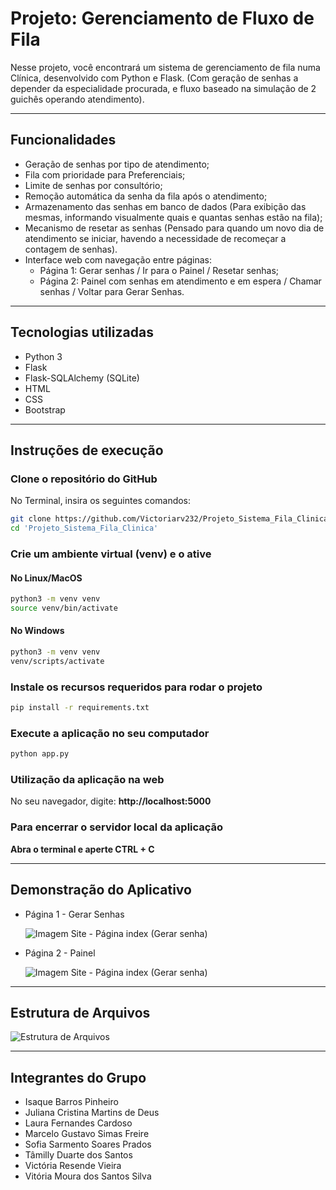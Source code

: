 # Projeto: Gerenciamento de Fluxo de Fila
Nesse projeto, você encontrará um sistema de gerenciamento de fila numa Clínica, desenvolvido com Python e Flask.
(Com geração de senhas a depender da especialidade procurada, e fluxo baseado na simulação de 2 guichês operando atendimento).

---

## Funcionalidades

- Geração de senhas por tipo de atendimento;
- Fila com prioridade para Preferenciais;
- Limite de senhas por consultório;
- Remoção automática da senha da fila após o atendimento;
- Armazenamento das senhas em banco de dados (Para exibição das mesmas, informando visualmente quais e quantas senhas estão na fila);
- Mecanismo de resetar as senhas (Pensado para quando um novo dia de atendimento se iniciar, havendo a necessidade de recomeçar a contagem de senhas).
- Interface web com navegação entre páginas:
  - Página 1: Gerar senhas / Ir para o Painel / Resetar senhas;
  - Página 2: Painel com senhas em atendimento e em espera / Chamar senhas / Voltar para Gerar Senhas.
 
--- 
## Tecnologias utilizadas

- Python 3 
- Flask
- Flask-SQLAlchemy (SQLite)
- HTML
- CSS
- Bootstrap

---

## Instruções de execução

### Clone o repositório do GitHub
No Terminal, insira os seguintes comandos:
```bash
git clone https://github.com/Victoriarv232/Projeto_Sistema_Fila_Clinica.git
cd 'Projeto_Sistema_Fila_Clinica'
```

### Crie um ambiente virtual (venv) e o ative
#### No Linux/MacOS
```bash
python3 -m venv venv
source venv/bin/activate
```
#### No Windows
```bash
python3 -m venv venv
venv/scripts/activate
```

### Instale os recursos requeridos para rodar o projeto
```bash
pip install -r requirements.txt
```

### Execute a aplicação no seu computador
```bash
python app.py
```
### Utilização da aplicação na web
No seu navegador, digite:
  **http://localhost:5000**

### Para encerrar o servidor local da aplicação
  **Abra o terminal e aperte CTRL + C**

---
## Demonstração do Aplicativo
* Página 1 - Gerar Senhas
  
  ![Imagem Site - Página index (Gerar senha)](https://media.discordapp.net/attachments/836756398569553970/1377431005081895003/image.png?ex=683a4197&is=6838f017&hm=52f290a97a5eb62738ae9be74e5084c017ae0f996008d9ff881b4ce01e816c1b&=&format=webp&quality=lossless&width=822&height=462)


* Página 2 - Painel
  
  ![Imagem Site - Página index (Gerar senha)](https://media.discordapp.net/attachments/836756398569553970/1377431080822640641/56730e17-603e-4f78-ad89-715a869085fb.png?ex=683a41a9&is=6838f029&hm=09dd694032b7bf7c7b93860c0d2208c63ef8d3ed30bc32b1c13d5a11fcdb36b0&=&format=webp&quality=lossless&width=822&height=462)

---

## Estrutura de Arquivos
![Estrutura de Arquivos](https://media.discordapp.net/attachments/836756398569553970/1377803389710110810/image.png?ex=683a4ae6&is=6838f966&hm=569a3a7434024fc90f34fe88f4e0b04df011ff5d7fef4555cc94c917f3093bfb&=&format=webp&quality=lossless)

---

## Integrantes do Grupo
* Isaque Barros Pinheiro 
* Juliana Cristina Martins de Deus
* Laura Fernandes Cardoso
* Marcelo Gustavo Simas Freire
* Sofia Sarmento Soares Prados
* Tâmilly Duarte dos Santos
* Victória Resende Vieira
* Vitória Moura dos Santos Silva
